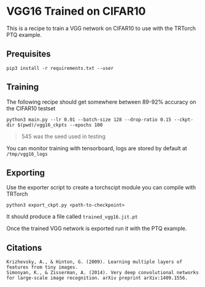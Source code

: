 # VGG16 Trained on CIFAR10

This is a recipe to train a VGG network on CIFAR10 to use with the TRTorch PTQ example.

## Prequisites

```
pip3 install -r requirements.txt --user
```

## Training

The following recipe should get somewhere between 89-92% accuracy on the CIFAR10 testset
```
python3 main.py --lr 0.01 --batch-size 128 --drop-ratio 0.15 --ckpt-dir $(pwd)/vgg16_ckpts --epochs 100
```

> 545 was the seed used in testing

You can monitor training with tensorboard, logs are stored by default at `/tmp/vgg16_logs`

## Exporting

Use the exporter script to create a torchscipt module you can compile with TRTorch

```
python3 export_ckpt.py <path-to-checkpoint>
```

It should produce a file called `trained_vgg16.jit.pt`

Once the trained VGG network is exported run it with the PTQ example.

## Citations

```
Krizhevsky, A., & Hinton, G. (2009). Learning multiple layers of features from tiny images.
Simonyan, K., & Zisserman, A. (2014). Very deep convolutional networks for large-scale image recognition. arXiv preprint arXiv:1409.1556.
```
